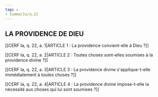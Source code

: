 ```yaml
---
tags : 
- Summa/Ia/q.22
---
```


## LA PROVIDENCE DE DIEU

[[CERF Ia, q. 22, a. 1|ARTICLE 1 : La providence convient-elle à Dieu ?]]

[[CERF Ia, q. 22, a. 2|ARTICLE 2 : Toutes choses sont-elles soumises à la providence divine ?]]

[[CERF Ia, q. 22, a. 3|ARTICLE 3 : La providence divine s'applique-t-elle immédiatement à toutes choses ?]]

[[CERF Ia, q. 22, a. 4|ARTICLE 4 : La providence divine impose-t-elle la nécessité aux choses qui lui sont soumises ?]]

